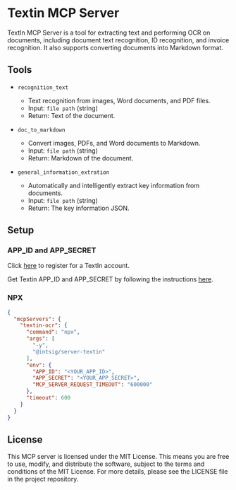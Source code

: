 # Textin MCP Server

TextIn MCP Server is a tool for extracting text and performing OCR on documents, including document text recognition, ID recognition, and invoice recognition. It also supports converting documents into Markdown format.

## Tools
- `recognition_text`
  - Text recognition from images, Word documents, and PDF files.
  - Input: `file path` (string)
  - Return: Text of the document.

- `doc_to_markdown`
  - Convert images, PDFs, and Word documents to Markdown.
  - Input: `file path` (string)
  - Return: Markdown of the document.

- `general_information_extration`
  - Automatically and intelligently extract key information from documents.
  - Input: `file path` (string)
  - Return: The key information JSON.



## Setup

### APP_ID and APP_SECRET

Click [here](https://www.textin.com/user/login?from=github_mcp) to register for a TextIn account.

Get Textin APP_ID and APP_SECRET by following the instructions [here](https://www.textin.com/doc/guide/account/%E5%A6%82%E4%BD%95%E8%8E%B7%E5%8F%96app%20id?status=first).

### NPX

```json
{
  "mcpServers": {
    "textin-ocr": {
      "command": "npx",
      "args": [
        "-y",
        "@intsig/server-textin"
      ],
      "env": {
        "APP_ID": "<YOUR_APP_ID>",
        "APP_SECRET": "<YOUR_APP_SECRET>",
        "MCP_SERVER_REQUEST_TIMEOUT": "600000"
      },
      "timeout": 600
    }
  }
}
```

## License

This MCP server is licensed under the MIT License. This means you are free to use, modify, and distribute the software, subject to the terms and conditions of the MIT License. For more details, please see the LICENSE file in the project repository.